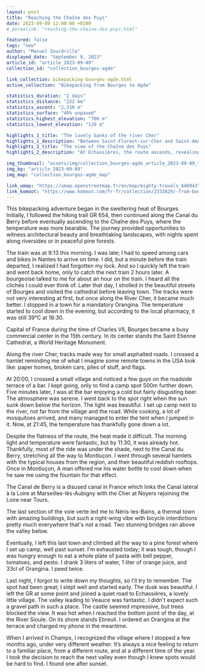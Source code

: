 ```yaml
---
layout: post
title: "Reaching the Chaîne des Puys"
date: 2023-09-09 12:00:00 +0200
# permalink: "reaching-the-chaine-des-puys.html"

featured: false
tags: "new"
author: "Manuel Sourdrille"
displayed_date: "September 9, 2023"
article_id: "article_2023-09-09"
collection_id: "collection_bourges-agde"

link_collection: bikepacking-bourges-agde.html
active_collection: "Bikepacking from Bourges to Agde"

statistics_duration: "2 days"
statistics_distance: "222 km"
statistics_ascent: "2,310 m"
statistics_surface: "40% unpaved"
statistics_highest_elevation: "700 m"
statistics_lowest_elevation: "120 m"

highlights_1_title: "The lovely banks of the river Cher"
highlights_1_description: "Between Saint-Florent-sur-Cher and Saint-Amand-Montron, I followed the GR 654. Although primarily a hiking route, it mostly consists of small roads and dirt paths that are easily rideable on a gravel bike. The route frequently switches sides along the river Cher, providing beautiful tracks and scenery"
highlights_2_title: "The view of the Chaîne des Puys"
highlights_2_description: "At Echassières, the route ascends, revealing the striking Chaîne des Puys for the first time. Furthermore, the D50 between Sauterre and Pulvérières provides a beautiful view of the extinct volcanoes."

img_thumbnail: "assets/img/collection_bourges-agde_article_2023-09-09_thumbnail.jpg"
img_bg: "article_2023-09-09"
img_map: "collection_bourges-agde_map"

link_umap: "https://umap.openstreetmap.fr/en/map/mighty-travels_640943"
link_komoot: "https://www.komoot.com/fr-fr/collection/2333829/-from-bourges-to-agde"
---
```


This bikepacking adventure began in the sweltering heat of Bourges. Initially, I followed the hiking trail GR 654, then continued along the Canal du Berry before eventually ascending to the Chaîne des Puys, where the temperature was more bearable. The journey provided opportunities to witness architectural beauty and breathtaking landscapes, with nights spent along riversides or in peaceful pine forests.

The train was at 9:13 this morning. I was late; I had to speed among cars and bikes in Nantes to arrive on time. I did, but a minute before the train departed, I realized I had forgotten my lock. And so I quickly left the train and went back home, only to catch the next train 2 hours later. A bourgeoise talked to me for about an hour on the train. I heard all the clichés I could ever think of.
Later that day, I strolled in the beautiful streets of Bourges and visited the cathedral before leaving town. The tracks were not very interesting at first, but once along the River Cher, it became much better. I stopped in a town for a mandatory Orangina. The temperature started to cool down in the evening, but according to the local pharmacy, it was still 39°C at 18:30.

Capital of France during the time of Charles VII, Bourges became a busy commercial center in the 15th century. In its center stands the Saint Etienne Cathedral, a World Heritage Monument.

Along the river Cher, tracks made way for small asphalted roads. I crossed a hamlet reminding me of what I imagine some remote towns in the USA look like: paper homes, broken cars, piles of stuff, and flags.

At 20:00, I crossed a small village and noticed a few guys on the roadside terrace of a bar. I kept going, only to find a camp spot 500m further down. Five minutes later, I was at the bar enjoying a cold but fairly disgusting beer. The atmosphere was serene. I went back to the spot right when the sun sunk down below the horizon. The light was beautiful. I set up camp next to the river, not far from the village and the road. While cooking, a lot of mosquitoes arrived, and many managed to enter the tent when I jumped in it. Now, at 21:45, the temperature has thankfully gone down a lot.

Despite the flatness of the route, the heat made it difficult. The morning light and temperature were fantastic, but by 11:30, it was already hot. Thankfully, most of the ride was under the shade, next to the Canal du Berry, stretching all the way to Montluçon. I went through several hamlets with the typical houses from the region, and their beautiful reddish rooftops. Once in Montluçon, A man offered me his water bottle to cool down when he saw me using the fountain for that effect.

The Canal de Berry is a disused canal in France which links the Canal latéral à la Loire at Marseilles-lès-Aubigny with the Cher at Noyers rejoining the Loire near Tours.

The last section of the voie verte led me to Néris-les-Bains, a thermal town with amazing buildings, but such a right-wing vibe with bicycle interdictions pretty much everywhere that's not a road. Two stunning bridges ran above the valley below.

Eventually, I left this last town and climbed all the way to a pine forest where I set up camp, well past sunset. I'm exhausted today; it was tough, though I was hungry enough to eat a whole plate of pasta with bell pepper, tomatoes, and pesto. I drank 3 liters of water, 1 liter of orange juice, and 33cl of Orangina. I peed twice.

Last night, I forgot to write down my thoughts, so I'll try to remember. The spot had been great; I slept well and started early. The dusk was beautiful. I left the GR at some point and joined a quiet road to Echassières, a lovely little village. The valley leading to Veauce was fantastic. I didn't expect such a gravel path in such a place. The castle seemed impressive, but trees blocked the view. It was hot when I reached the bottom point of the day, at the River Sioule. On its shore stands Ebreuil. I ordered an Orangina at the terrace and charged my phone in the meantime.

When I arrived in Champs, I recognized the village where I stopped a few months ago, under very different weather. It’s always a nice feeling to return to a familiar place, from a different route, and at a different time of the year. I took the decision to reach the next valley even though I knew spots would be hard to find. I found one after sunset.
